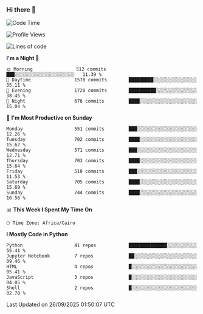 ### Hi there 👋

<!--
**AMR-KELEG/AMR-KELEG** is a ✨ _special_ ✨ repository because its `README.md` (this file) appears on your GitHub profile.

Here are some ideas to get you started:

- 🔭 I’m currently working on ...
- 🌱 I’m currently learning ...
- 👯 I’m looking to collaborate on ...
- 🤔 I’m looking for help with ...
- 💬 Ask me about ...
- 📫 How to reach me: ...
- 😄 Pronouns: ...
- ⚡ Fun fact: ...
-->

<!--START_SECTION:waka-->
![Code Time](http://img.shields.io/badge/Code%20Time-0%20secs-blue)

![Profile Views](http://img.shields.io/badge/Profile%20Views-1-blue)

![Lines of code](https://img.shields.io/badge/From%20Hello%20World%20I%27ve%20Written-25.7%20million%20lines%20of%20code-blue)

**I'm a Night 🦉** 

```text
🌞 Morning                512 commits         ███░░░░░░░░░░░░░░░░░░░░░░   11.39 % 
🌆 Daytime                1578 commits        █████████░░░░░░░░░░░░░░░░   35.11 % 
🌃 Evening                1728 commits        ██████████░░░░░░░░░░░░░░░   38.45 % 
🌙 Night                  676 commits         ████░░░░░░░░░░░░░░░░░░░░░   15.04 % 
```
📅 **I'm Most Productive on Sunday** 

```text
Monday                   551 commits         ███░░░░░░░░░░░░░░░░░░░░░░   12.26 % 
Tuesday                  702 commits         ████░░░░░░░░░░░░░░░░░░░░░   15.62 % 
Wednesday                571 commits         ███░░░░░░░░░░░░░░░░░░░░░░   12.71 % 
Thursday                 703 commits         ████░░░░░░░░░░░░░░░░░░░░░   15.64 % 
Friday                   518 commits         ███░░░░░░░░░░░░░░░░░░░░░░   11.53 % 
Saturday                 705 commits         ████░░░░░░░░░░░░░░░░░░░░░   15.69 % 
Sunday                   744 commits         ████░░░░░░░░░░░░░░░░░░░░░   16.56 % 
```


📊 **This Week I Spent My Time On** 

```text
🕑︎ Time Zone: Africa/Cairo
```

**I Mostly Code in Python** 

```text
Python                   41 repos            ██████████████░░░░░░░░░░░   55.41 % 
Jupyter Notebook         7 repos             ██░░░░░░░░░░░░░░░░░░░░░░░   09.46 % 
HTML                     4 repos             █░░░░░░░░░░░░░░░░░░░░░░░░   05.41 % 
JavaScript               3 repos             █░░░░░░░░░░░░░░░░░░░░░░░░   04.05 % 
Shell                    2 repos             █░░░░░░░░░░░░░░░░░░░░░░░░   02.70 % 
```




 Last Updated on 26/09/2025 01:50:07 UTC
<!--END_SECTION:waka-->
